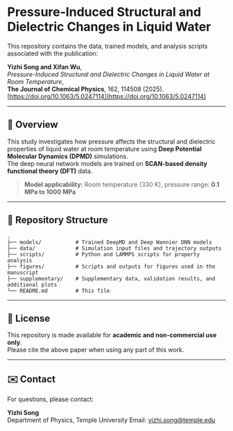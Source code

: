 # Pressure-Induced Structural and Dielectric Changes in Liquid Water

This repository contains the data, trained models, and analysis scripts associated with the publication:

**Yizhi Song and Xifan Wu**,  
*Pressure-Induced Structural and Dielectric Changes in Liquid Water at Room Temperature*,  
**The Journal of Chemical Physics**, 162, 114508 (2025).  
[https://doi.org/10.1063/5.0247114](https://doi.org/10.1063/5.0247114)

---

## 🧪 Overview

This study investigates how pressure affects the structural and dielectric properties of liquid water at room temperature using **Deep Potential Molecular Dynamics (DPMD)** simulations.  
The deep neural network models are trained on **SCAN-based density functional theory (DFT)** data.

> **Model applicability:** Room temperature (330 K), pressure range: **0.1 MPa to 1000 MPa**

---

## 📁 Repository Structure

```
.
├── models/           # Trained DeepMD and Deep Wannier DNN models
├── data/             # Simulation input files and trajectory outputs
├── scripts/          # Python and LAMMPS scripts for property analysis
├── figures/          # Scripts and outputs for figures used in the manuscript
├── supplementary/    # Supplementary data, validation results, and additional plots
└── README.md         # This file
```

---

## 📄 License

This repository is made available for **academic and non-commercial use only**.  
Please cite the above paper when using any part of this work.

---

## ✉️ Contact
For questions, please contact:

**Yizhi Song**  
Department of Physics, Temple University
Email: yizhi.song@temple.edu
